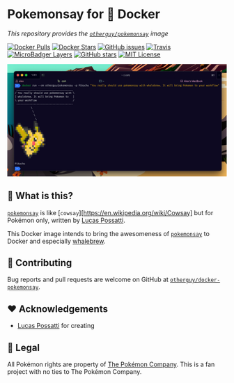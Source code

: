 # Pokemonsay for 🐳 Docker

_This repository provides the [`otherguy/pokemonsay`][dockerhub] image_

[![Docker Pulls](https://img.shields.io/docker/pulls/otherguy/pokemonsay)][dockerhub]
[![Docker Stars](https://img.shields.io/docker/stars/otherguy/pokemonsay)][dockerhub]
[![GitHub issues](https://img.shields.io/github/issues/otherguy/docker-pokemonsay)][issues]
[![Travis](https://img.shields.io/travis/com/otherguy/docker-pokemonsay)][travis]
[![MicroBadger Layers](https://img.shields.io/microbadger/layers/otherguy/pokemonsay)][microbadger]
[![GitHub stars](https://img.shields.io/github/stars/otherguy/docker-pokemonsay?color=violet)][stargazers]
[![MIT License](https://img.shields.io/github/license/otherguy/docker-pokemonsay?color=orange)][license]

[dockerhub]: https://hub.docker.com/r/otherguy/pokemonsay/
[license]: https://tldrlegal.com/license/mit-license
[travis]: https://travis-ci.com/otherguy/docker-pokemonsay
[microbadger]: https://microbadger.com/images/otherguy/pokemonsay
[stargazers]: https://github.com/otherguy/docker-pokemonsay/stargazers
[issues]: https://github.com/otherguy/docker-pokemonsay/issues

![You should try pokemonsay!](pokemonsay.png)

## 🌈 What is this?

[`pokemonsay`](https://github.com/possatti/pokemonsay) is like [`cowsay`][https://en.wikipedia.org/wiki/Cowsay] but for Pokémon only, written by [Lucas Possatti](https://github.com/possatti/).

This Docker image intends to bring the awesomeness of [`pokemonsay`](https://github.com/possatti/pokemonsay) to Docker and especially [whalebrew](https://github.com/whalebrew/whalebrew).

## 🚧 Contributing

Bug reports and pull requests are welcome on GitHub at [`otherguy/docker-pokemonsay`](https://github.com/otherguy/docker-pokemonsay).

## ♥️ Acknowledgements

- [Lucas Possatti](https://github.com/possatti/) for creating
## 📝 Legal

All Pokémon rights are property of [The Pokémon Company](https://en.wikipedia.org/wiki/The_Pok%C3%A9mon_Company). This is a  fan project with no ties to The Pokémon Company.
